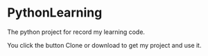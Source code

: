 # PythonLearning
The python project for record my learning code.

You click the button Clone or download to get my project and use it. 